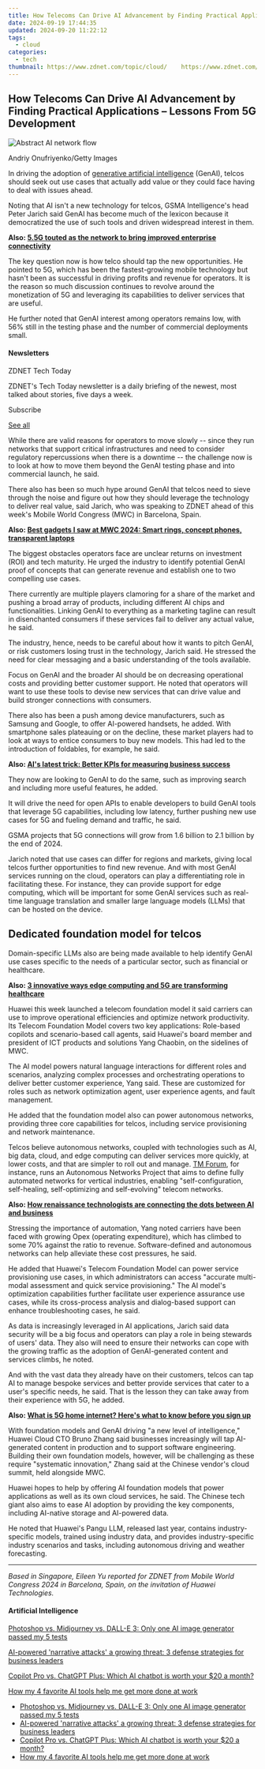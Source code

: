 ```yaml
---
title: How Telecoms Can Drive AI Advancement by Finding Practical Applications – Lessons From 5G Development
date: 2024-09-19 17:44:35
updated: 2024-09-20 11:22:12
tags:
  - cloud
categories:
  - tech
thumbnail: https://www.zdnet.com/topic/cloud/    https://www.zdnet.com/a/img/resize/1030d8cfed5f969cfb804f2df9a1319a6f6afa4c/2024/03/01/25a27920-fecc-4705-b065-c1510ab0ef92/gettyimages-1399939885.jpg?width=170&height=96&fit=crop&auto=webp
---
```


## How Telecoms Can Drive AI Advancement by Finding Practical Applications – Lessons From 5G Development

![Abstract AI network flow](https://www.zdnet.com/a/img/resize/c3c45a426aa678fab4c8acb3741875db461437f1/2024/03/01/25a27920-fecc-4705-b065-c1510ab0ef92/gettyimages-1399939885.jpg?auto=webp&width=1280)

Andriy Onufriyenko/Getty Images

In driving the adoption of [generative artificial intelligence](https://www.zdnet.com/article/what-is-generative-ai-and-why-is-it-so-popular-heres-everything-you-need-to-know/) (GenAI), telcos should seek out use cases that actually add value or they could face having to deal with issues ahead. 

Noting that AI isn't a new technology for telcos, GSMA Intelligence's head Peter Jarich said GenAI has become much of the lexicon because it democratized the use of such tools and driven widespread interest in them.

**Also: [5.5G touted as the network to bring improved enterprise connectivity](https://www.zdnet.com/article/5-5g-touted-as-the-network-to-bring-improved-enterprise-connectivity/)**

The key question now is how telco should tap the new opportunities. He pointed to 5G, which has been the fastest-growing mobile technology but hasn't been as successful in driving profits and revenue for operators. It is the reason so much discussion continues to revolve around the monetization of 5G and leveraging its capabilities to deliver services that are useful. 

He further noted that GenAI interest among operators remains low, with 56% still in the testing phase and the number of commercial deployments small. 

#### Newsletters

ZDNET Tech Today

ZDNET's Tech Today newsletter is a daily briefing of the newest, most talked about stories, five days a week.

 Subscribe

[See all](https://www.zdnet.com/newsletters/)

While there are valid reasons for operators to move slowly -- since they run networks that support critical infrastructures and need to consider regulatory repercussions when there is a downtime -- the challenge now is to look at how to move them beyond the GenAI testing phase and into commercial launch, he said. 

There also has been so much hype around GenAI that telcos need to sieve through the noise and figure out how they should leverage the technology to deliver real value, said Jarich, who was speaking to ZDNET ahead of this week's Mobile World Congress (MWC) in Barcelona, Spain. 

**Also: [Best gadgets I saw at MWC 2024: Smart rings, concept phones, transparent laptops](https://www.zdnet.com/article/best-gadgets-i-saw-at-mwc-2024-smart-rings-concept-phones-transparent-laptops/)**

The biggest obstacles operators face are unclear returns on investment (ROI) and tech maturity. He urged the industry to identify potential GenAI proof of concepts that can generate revenue and establish one to two compelling use cases. 

There currently are multiple players clamoring for a share of the market and pushing a broad array of products, including different AI chips and functionalities. Linking GenAI to everything as a marketing tagline can result in disenchanted consumers if these services fail to deliver any actual value, he said. 

The industry, hence, needs to be careful about how it wants to pitch GenAI, or risk customers losing trust in the technology, Jarich said. He stressed the need for clear messaging and a basic understanding of the tools available. 

Focus on GenAI and the broader AI should be on decreasing operational costs and providing better customer support. He noted that operators will want to use these tools to devise new services that can drive value and build stronger connections with consumers.

There also has been a push among device manufacturers, such as Samsung and Google, to offer AI-powered handsets, he added. With smartphone sales plateauing or on the decline, these market players had to look at ways to entice consumers to buy new models. This had led to the introduction of foldables, for example, he said. 

**Also: [AI's latest trick: Better KPIs for measuring business success](https://www.zdnet.com/article/ais-latest-trick-better-kpis-for-measuring-business-success/)**

They now are looking to GenAI to do the same, such as improving search and including more useful features, he added.

It will drive the need for open APIs to enable developers to build GenAI tools that leverage 5G capabilities, including low latency, further pushing new use cases for 5G and fueling demand and traffic, he said. 

GSMA projects that 5G connections will grow from 1.6 billion to 2.1 billion by the end of 2024\. 

Jarich noted that use cases can differ for regions and markets, giving local telcos further opportunities to find new revenue. And with most GenAI services running on the cloud, operators can play a differentiating role in facilitating these. For instance, they can provide support for edge computing, which will be important for some GenAI services such as real-time language translation and smaller large language models (LLMs) that can be hosted on the device. 

## Dedicated foundation model for telcos

Domain-specific LLMs also are being made available to help identify GenAI use cases specific to the needs of a particular sector, such as financial or healthcare. 

**Also: [3 innovative ways edge computing and 5G are transforming healthcare](https://www.zdnet.com/article/3-innovative-ways-5g-and-edge-computing-are-impacting-health-care/)**

Huawei this week launched a telecom foundation model it said carriers can use to improve operational efficiencies and optimize network productivity. Its Telecom Foundation Model covers two key applications: Role-based copilots and scenario-based call agents, said Huawei's board member and president of ICT products and solutions Yang Chaobin, on the sidelines of MWC. 

The AI model powers natural language interactions for different roles and scenarios, analyzing complex processes and orchestrating operations to deliver better customer experience, Yang said. These are customized for roles such as network optimization agent, user experience agents, and fault management. 

He added that the foundation model also can power autonomous networks, providing three core capabilities for telcos, including service provisioning and network maintenance. 

Telcos believe autonomous networks, coupled with technologies such as AI, big data, cloud, and edge computing can deliver services more quickly, at lower costs, and that are simpler to roll out and manage. [TM Forum](https://www.tmforum.org/collaboration/autonomous-networks-project/), for instance, runs an Autonomous Networks Project that aims to define fully automated networks for vertical industries, enabling "self-configuration, self-healing, self-optimizing and self-evolving" telecom networks.

**Also: [How renaissance technologists are connecting the dots between AI and business](https://www.zdnet.com/article/how-renaissance-technologists-are-connecting-the-dots-between-ai-and-business/)**

Stressing the importance of automation, Yang noted carriers have been faced with growing Opex (operating expenditure), which has climbed to some 70% against the ratio to revenue. Software-defined and autonomous networks can help alleviate these cost pressures, he said. 

He added that Huawei's Telecom Foundation Model can power service provisioning use cases, in which administrators can access "accurate multi-modal assessment and quick service provisioning." The AI model's optimization capabilities further facilitate user experience assurance use cases, while its cross-process analysis and dialog-based support can enhance troubleshooting cases, he said. 

As data is increasingly leveraged in AI applications, Jarich said data security will be a big focus and operators can play a role in being stewards of users' data. They also will need to ensure their networks can cope with the growing traffic as the adoption of GenAI-generated content and services climbs, he noted. 

And with the vast data they already have on their customers, telcos can tap AI to manage bespoke services and better provide services that cater to a user's specific needs, he said. That is the lesson they can take away from their experience with 5G, he added.

**Also: [What is 5G home internet? Here's what to know before you sign up](https://www.zdnet.com/article/what-is-5g-home-internet-heres-what-to-know-before-you-sign-up/)**

With foundation models and GenAI driving "a new level of intelligence," Huawei Cloud CTO Bruno Zhang said businesses increasingly will tap AI-generated content in production and to support software engineering. Building their own foundation models, however, will be challenging as these require "systematic innovation," Zhang said at the Chinese vendor's cloud summit, held alongside MWC. 

Huawei hopes to help by offering AI foundation models that power applications as well as its own cloud services, he said. The Chinese tech giant also aims to ease AI adoption by providing the key components, including AI-native storage and AI-powered data. 

He noted that Huawei's Pangu LLM, released last year, contains industry-specific models, trained using industry data, and provides industry-specific industry scenarios and tasks, including autonomous driving and weather forecasting. 

---

_Based in Singapore, Eileen Yu reported for ZDNET from Mobile World Congress 2024 in Barcelona, Spain, on the invitation of Huawei Technologies._ 

#### Artificial Intelligence

[Photoshop vs. Midjourney vs. DALL-E 3: Only one AI image generator passed my 5 tests](https://www.zdnet.com/article/is-photoshops-new-text-to-image-as-good-as-midjourney-and-dall-e-we-test-it-and-see/ "Photoshop vs. Midjourney vs. DALL-E 3: Only one AI image generator passed my 5 tests")

[AI-powered 'narrative attacks' a growing threat: 3 defense strategies for business leaders](https://www.zdnet.com/article/ai-powered-narrative-attacks-a-growing-threat-3-defense-strategies-for-business-leaders/ "AI-powered 'narrative attacks' a growing threat: 3 defense strategies for business leaders")

[Copilot Pro vs. ChatGPT Plus: Which AI chatbot is worth your $20 a month?](https://www.zdnet.com/article/copilot-pro-vs-chatgpt-plus-which-is-ai-chatbot-is-worth-your-20-a-month/ "Copilot Pro vs. ChatGPT Plus: Which AI chatbot is worth your $20 a month?")

[How my 4 favorite AI tools help me get more done at work](https://www.zdnet.com/article/how-my-4-favorite-ai-tools-help-me-get-more-done-at-work/ "How my 4 favorite AI tools help me get more done at work")

* [Photoshop vs. Midjourney vs. DALL-E 3: Only one AI image generator passed my 5 tests](https://www.zdnet.com/article/is-photoshops-new-text-to-image-as-good-as-midjourney-and-dall-e-we-test-it-and-see/ "Photoshop vs. Midjourney vs. DALL-E 3: Only one AI image generator passed my 5 tests")
* [AI-powered 'narrative attacks' a growing threat: 3 defense strategies for business leaders](https://www.zdnet.com/article/ai-powered-narrative-attacks-a-growing-threat-3-defense-strategies-for-business-leaders/ "AI-powered 'narrative attacks' a growing threat: 3 defense strategies for business leaders")
* [Copilot Pro vs. ChatGPT Plus: Which AI chatbot is worth your $20 a month?](https://www.zdnet.com/article/copilot-pro-vs-chatgpt-plus-which-is-ai-chatbot-is-worth-your-20-a-month/ "Copilot Pro vs. ChatGPT Plus: Which AI chatbot is worth your $20 a month?")
* [How my 4 favorite AI tools help me get more done at work](https://www.zdnet.com/article/how-my-4-favorite-ai-tools-help-me-get-more-done-at-work/ "How my 4 favorite AI tools help me get more done at work")

<ins class="adsbygoogle"
     style="display:block"
     data-ad-format="autorelaxed"
     data-ad-client="ca-pub-7571918770474297"
     data-ad-slot="1223367746"></ins>



<ins class="adsbygoogle"
     style="display:block"
     data-ad-client="ca-pub-7571918770474297"
     data-ad-slot="8358498916"
     data-ad-format="auto"
     data-full-width-responsive="true"></ins>
